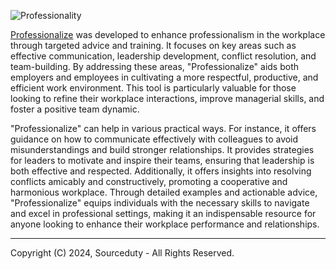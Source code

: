 ![Professionality](https://github.com/sourceduty/Professionalize/assets/123030236/41cd0729-7bd3-4940-86c4-37ae3060fef8)

[Professionalize](https://chat.openai.com/g/g-MCkfPP62P-professionalize) was developed to enhance professionalism in the workplace through targeted advice and training. It focuses on key areas such as effective communication, leadership development, conflict resolution, and team-building. By addressing these areas, "Professionalize" aids both employers and employees in cultivating a more respectful, productive, and efficient work environment. This tool is particularly valuable for those looking to refine their workplace interactions, improve managerial skills, and foster a positive team dynamic.

"Professionalize" can help in various practical ways. For instance, it offers guidance on how to communicate effectively with colleagues to avoid misunderstandings and build stronger relationships. It provides strategies for leaders to motivate and inspire their teams, ensuring that leadership is both effective and respected. Additionally, it offers insights into resolving conflicts amicably and constructively, promoting a cooperative and harmonious workplace. Through detailed examples and actionable advice, "Professionalize" equips individuals with the necessary skills to navigate and excel in professional settings, making it an indispensable resource for anyone looking to enhance their workplace performance and relationships.

***
Copyright (C) 2024, Sourceduty - All Rights Reserved.
